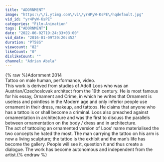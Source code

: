```yaml
---
title: "ADORNMENT"
image: "https:\/\/i.ytimg.com\/vi\/yr4PyW-KsPE\/hqdefault.jpg"
vid_id: "yr4PyW-KsPE"
categories: "Film-Animation"
tags: ["ADORNMENT"]
date: "2022-06-02T19:24:33+03:00"
vid_date: "2016-01-09T20:20:45Z"
duration: "PT58S"
viewcount: "82"
likeCount: "0"
dislikeCount: ""
channel: "Adrian Abela"
---
```

{% raw %}Adornment 2014  <br />Tattoo on male human, performance, video.   <br />This work is derived from studies of Adolf Loos who was an Austrian/Czechoslovak architect from the 19th century. He is most famous for his essay, Ornament and Crime, in which he writes that Ornament is useless and pointless in the Modern age and only inferior people use ornament in their dress, makeup, and tattoos. He claims that anyone who has a tattoo is or shall become a criminal. Loos also preached against ornamentation in architecture and was the first to discuss the parallels between ornamentation on the body / dress and in architecture. <br />The act of tattooing an ornamented version of Loos’ name materialised the two concepts he hated the most.  The man carrying the tattoo on his arm is now a living sculpture; the tattoo is the exhibit and the man’s life has become the gallery. People will see it, question it and thus create a dialogue. The work has become autonomous and independent from the artist.{% endraw %}

